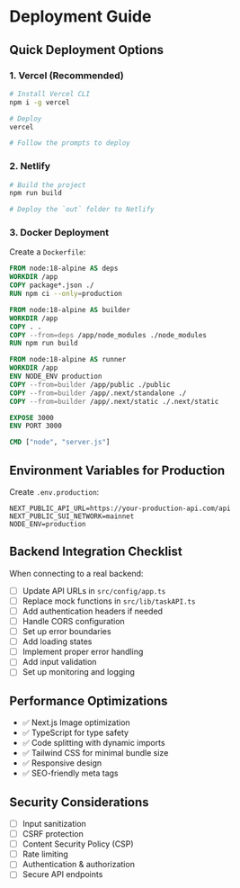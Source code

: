 # Deployment Guide

## Quick Deployment Options

### 1. Vercel (Recommended)
```bash
# Install Vercel CLI
npm i -g vercel

# Deploy
vercel

# Follow the prompts to deploy
```

### 2. Netlify
```bash
# Build the project
npm run build

# Deploy the `out` folder to Netlify
```

### 3. Docker Deployment
Create a `Dockerfile`:
```dockerfile
FROM node:18-alpine AS deps
WORKDIR /app
COPY package*.json ./
RUN npm ci --only=production

FROM node:18-alpine AS builder
WORKDIR /app
COPY . .
COPY --from=deps /app/node_modules ./node_modules
RUN npm run build

FROM node:18-alpine AS runner
WORKDIR /app
ENV NODE_ENV production
COPY --from=builder /app/public ./public
COPY --from=builder /app/.next/standalone ./
COPY --from=builder /app/.next/static ./.next/static

EXPOSE 3000
ENV PORT 3000

CMD ["node", "server.js"]
```

## Environment Variables for Production

Create `.env.production`:
```
NEXT_PUBLIC_API_URL=https://your-production-api.com/api
NEXT_PUBLIC_SUI_NETWORK=mainnet
NODE_ENV=production
```

## Backend Integration Checklist

When connecting to a real backend:

- [ ] Update API URLs in `src/config/app.ts`
- [ ] Replace mock functions in `src/lib/taskAPI.ts`
- [ ] Add authentication headers if needed
- [ ] Handle CORS configuration
- [ ] Set up error boundaries
- [ ] Add loading states
- [ ] Implement proper error handling
- [ ] Add input validation
- [ ] Set up monitoring and logging

## Performance Optimizations

- ✅ Next.js Image optimization
- ✅ TypeScript for type safety
- ✅ Code splitting with dynamic imports
- ✅ Tailwind CSS for minimal bundle size
- ✅ Responsive design
- ✅ SEO-friendly meta tags

## Security Considerations

- [ ] Input sanitization
- [ ] CSRF protection
- [ ] Content Security Policy (CSP)
- [ ] Rate limiting
- [ ] Authentication & authorization
- [ ] Secure API endpoints
